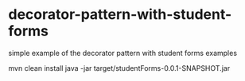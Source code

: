 # decorator-pattern-with-student-forms
simple example of the decorator pattern with student forms examples

mvn clean install
java -jar target/studentForms-0.0.1-SNAPSHOT.jar

